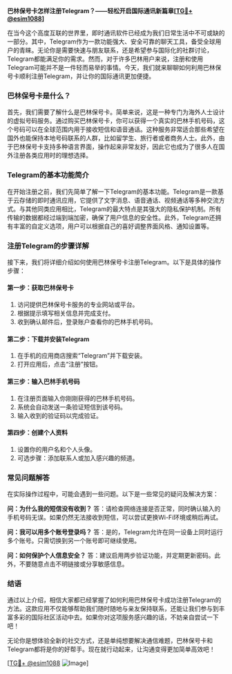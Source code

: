 **巴林保号卡怎样注册Telegram？——轻松开启国际通讯新篇章[[TG💪+ @esim1088](https://t.me/s/esim1088)]**

在当今这个高度互联的世界里，即时通讯软件已经成为我们日常生活中不可或缺的一部分。其中，Telegram作为一款功能强大、安全可靠的聊天工具，备受全球用户的青睐。无论你是需要快速与朋友联系，还是希望参与国际化的社群讨论，Telegram都能满足你的需求。然而，对于许多巴林用户来说，注册和使用Telegram可能并不是一件轻而易举的事情。今天，我们就来聊聊如何利用巴林保号卡顺利注册Telegram，并让你的国际通讯更加便捷。

### 巴林保号卡是什么？

首先，我们需要了解什么是巴林保号卡。简单来说，这是一种专门为海外人士设计的虚拟号码服务。通过购买巴林保号卡，你可以获得一个真实的巴林手机号码，这个号码可以在全球范围内用于接收短信和语音通话。这种服务非常适合那些希望在国外也能保持本地号码联系的人群，比如留学生、旅行者或者商务人士。此外，由于巴林保号卡支持多种语言界面，操作起来非常友好，因此它也成为了很多人在国外注册各类应用时的理想选择。

### Telegram的基本功能简介

在开始注册之前，我们先简单了解一下Telegram的基本功能。Telegram是一款基于云存储的即时通讯应用，它提供了文字消息、语音通话、视频通话等多种交流方式。与其他同类应用相比，Telegram的最大特点是其强大的隐私保护机制。所有传输的数据都经过端到端加密，确保了用户信息的安全性。此外，Telegram还拥有丰富的自定义选项，用户可以根据自己的喜好调整界面风格、通知设置等。

### 注册Telegram的步骤详解

接下来，我们将详细介绍如何使用巴林保号卡注册Telegram。以下是具体的操作步骤：

#### 第一步：获取巴林保号卡
1. 访问提供巴林保号卡服务的专业网站或平台。
2. 根据提示填写相关信息并完成支付。
3. 收到确认邮件后，登录账户查看你的巴林手机号码。

#### 第二步：下载并安装Telegram
1. 在手机的应用商店搜索“Telegram”并下载安装。
2. 打开应用后，点击“注册”按钮。

#### 第三步：输入巴林手机号码
1. 在注册页面输入你刚刚获得的巴林手机号码。
2. 系统会自动发送一条验证短信到该号码。
3. 输入收到的验证码以完成验证。

#### 第四步：创建个人资料
1. 设置你的用户名和个人头像。
2. 可选步骤：添加联系人或加入感兴趣的频道。

### 常见问题解答

在实际操作过程中，可能会遇到一些问题。以下是一些常见的疑问及解决方案：

**问：为什么我的短信没有收到？**
答：请检查网络连接是否正常，同时确认输入的手机号码无误。如果仍然无法接收到短信，可以尝试更换Wi-Fi环境或稍后再试。

**问：我可以用多个账号登录吗？**
答：是的，Telegram允许在同一设备上同时运行多个账号。只需切换到另一个账号即可继续使用。

**问：如何保护个人信息安全？**
答：建议启用两步验证功能，并定期更新密码。此外，不要随意点击不明链接或分享敏感信息。

### 结语

通过以上介绍，相信大家都已经掌握了如何利用巴林保号卡成功注册Telegram的方法。这款应用不仅能够帮助我们随时随地与亲友保持联系，还能让我们参与到丰富多彩的国际社区活动中去。如果你对这项服务感兴趣的话，不妨亲自尝试一下吧！

无论你是想体验全新的社交方式，还是单纯想要解决通信难题，巴林保号卡和Telegram都将是你的好帮手。现在就行动起来，让沟通变得更加简单高效吧！

[[TG💪+ @esim1088](https://t.me/s/esim1088) ![Image](https://i.postimg.cc/4NQfJmqS/Snipaste-2025-05-13-00-14-12.png)]